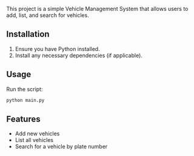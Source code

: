 This project is a simple Vehicle Management System that allows users to add, list, and search for vehicles.

## Installation
1. Ensure you have Python installed.
2. Install any necessary dependencies (if applicable).

## Usage
Run the script:
   ```bash
   python main.py
   ```

## Features
- Add new vehicles
- List all vehicles
- Search for a vehicle by plate number
